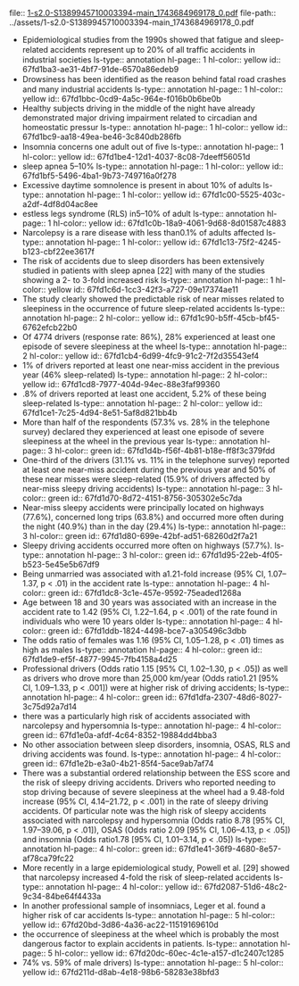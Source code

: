 file:: [1-s2.0-S1389945710003394-main_1743684969178_0.pdf](../assets/1-s2.0-S1389945710003394-main_1743684969178_0.pdf)
file-path:: ../assets/1-s2.0-S1389945710003394-main_1743684969178_0.pdf

- Epidemiological studies from the 1990s showed that fatigue and sleep-related accidents represent up to 20% of all trafﬁc accidents in industrial societies
  ls-type:: annotation
  hl-page:: 1
  hl-color:: yellow
  id:: 67fd1ba3-ae31-4bf7-91de-6570a86edeb9
- Drowsiness has been identiﬁed as the reason behind fatal road crashes and many industrial accidents
  ls-type:: annotation
  hl-page:: 1
  hl-color:: yellow
  id:: 67fd1bbc-0cd9-4a5c-964e-f016b0b6be0b
- Healthy subjects driving in the middle of the night have already demonstrated major driving impairment related to circadian and homeostatic pressur
  ls-type:: annotation
  hl-page:: 1
  hl-color:: yellow
  id:: 67fd1bc9-aa18-49ea-be46-3c840db286fb
- Insomnia concerns one adult out of ﬁve
  ls-type:: annotation
  hl-page:: 1
  hl-color:: yellow
  id:: 67fd1be4-12d1-4037-8c08-7deeff56051d
- sleep apnea 5–10%
  ls-type:: annotation
  hl-page:: 1
  hl-color:: yellow
  id:: 67fd1bf5-5496-4ba1-9b73-749716a0f278
- Excessive daytime somnolence is present in about 10% of adults
  ls-type:: annotation
  hl-page:: 1
  hl-color:: yellow
  id:: 67fd1c00-5525-403c-a2df-4df8d04ac8ee
- estless legs syndrome (RLS) in5–10% of adult
  ls-type:: annotation
  hl-page:: 1
  hl-color:: yellow
  id:: 67fd1c0b-18a9-4061-9d68-8d01587c4883
- Narcolepsy is a rare disease with less than0.1% of adults affected
  ls-type:: annotation
  hl-page:: 1
  hl-color:: yellow
  id:: 67fd1c13-75f2-4245-b123-cbf22ee3617f
- The risk of accidents due to sleep disorders has been extensively studied in patients with sleep apnea [22] with many of the studies showing a 2- to 3-fold increased risk
  ls-type:: annotation
  hl-page:: 1
  hl-color:: yellow
  id:: 67fd1c6d-1cc3-42f3-a727-09e17374ae11
- The study clearly showed the predictable risk of near misses related to sleepiness in the occurrence of future sleep-related accidents
  ls-type:: annotation
  hl-page:: 2
  hl-color:: yellow
  id:: 67fd1c90-b5ff-45cb-bf45-6762efcb22b0
- Of 4774 drivers (response rate: 86%), 28% experienced at least one episode of severe sleepiness at the wheel
  ls-type:: annotation
  hl-page:: 2
  hl-color:: yellow
  id:: 67fd1cb4-6d99-4fc9-91c2-7f2d35543ef4
- 1% of drivers reported at least one near-miss accident in the previous year (46% sleep-related)
  ls-type:: annotation
  hl-page:: 2
  hl-color:: yellow
  id:: 67fd1cd8-7977-404d-94ec-88e3faf99360
- .8% of drivers reported at least one accident, 5.2% of these being sleep-related
  ls-type:: annotation
  hl-page:: 2
  hl-color:: yellow
  id:: 67fd1ce1-7c25-4d94-8e51-5af8d821bb4b
- More than half of the respondents (57.3% vs. 28% in the telephone survey) declared they experienced at least one episode of severe sleepiness at the wheel in the previous year
  ls-type:: annotation
  hl-page:: 3
  hl-color:: green
  id:: 67fd1d4b-f56f-4b81-b18e-ff8f3c379fdd
- One-third of the drivers (31.1% vs. 11% in the telephone survey) reported at least one near-miss accident during the previous year and 50% of these near misses were sleep-related (15.9% of drivers affected by near-miss sleepy driving accidents)
  ls-type:: annotation
  hl-page:: 3
  hl-color:: green
  id:: 67fd1d70-8d72-4151-8756-305302e5c7da
- Near-miss sleepy accidents were principally located on highways (77.6%), concerned long trips (63.8%) and occurred more often during the night (40.9%) than in the day (29.4%)
  ls-type:: annotation
  hl-page:: 3
  hl-color:: green
  id:: 67fd1d80-699e-42bf-ad51-68260d2f7a21
- Sleepy driving accidents occurred more often on highways (57.7%). 
  ls-type:: annotation
  hl-page:: 3
  hl-color:: green
  id:: 67fd1d95-22eb-4f05-b523-5e45e5b67df9
- Being unmarried was associated with a1.21-fold increase (95% CI, 1.07–1.37, p < .01) in the accident rate
  ls-type:: annotation
  hl-page:: 4
  hl-color:: green
  id:: 67fd1dc8-3c1e-457e-9592-75eaded1268a
- Age between 18 and 30 years was associated with an increase in the accident rate to 1.42 (95% CI, 1.22–1.64, p < .001) of the rate found in individuals who were 10 years older
  ls-type:: annotation
  hl-page:: 4
  hl-color:: green
  id:: 67fd1ddb-1824-4498-bce7-a305496c3dbb
- The odds ratio of females was 1.16 (95% CI, 1.05–1.28, p < .01) times as high as males
  ls-type:: annotation
  hl-page:: 4
  hl-color:: green
  id:: 67fd1de9-ef5f-4877-9945-7fb4158a4d25
- Professional drivers (Odds ratio 1.15 [95% CI, 1.02–1.30, p < .05]) as well as drivers who drove more than 25,000 km/year (Odds ratio1.21 [95% CI, 1.09–1.33, p < .001]) were at higher risk of driving accidents;
  ls-type:: annotation
  hl-page:: 4
  hl-color:: green
  id:: 67fd1dfa-2307-48d6-8027-3c75d92a7d14
- there was a particularly high risk of accidents associated with narcolepsy and hypersomnia 
  ls-type:: annotation
  hl-page:: 4
  hl-color:: green
  id:: 67fd1e0a-afdf-4c64-8352-19884dd4bba3
- No other association between sleep disorders, insomnia, OSAS, RLS and driving accidents was found.
  ls-type:: annotation
  hl-page:: 4
  hl-color:: green
  id:: 67fd1e2b-e3a0-4b21-85f4-5ace9ab7af74
- There was a substantial ordered relationship between the ESS score and the risk of sleepy driving accidents. Drivers who reported needing to stop driving because of severe sleepiness at the wheel had a 9.48-fold increase (95% CI, 4.14–21.72, p < .001) in the rate of sleepy driving accidents. Of particular note was the high risk of sleepy accidents associated with narcolepsy and hypersomnia (Odds ratio 8.78 [95% CI, 1.97–39.06, p < .01]), OSAS (Odds ratio 2.09 [95% CI, 1.06–4.13, p < .05]) and insomnia (Odds ratio1.78 [95% CI, 1.01–3.14, p < .05])
  ls-type:: annotation
  hl-page:: 4
  hl-color:: green
  id:: 67fd1e41-36f9-4680-8e57-af78ca79fc22
- More recently in a large epidemiological study, Powell et al. [29] showed that narcolepsy increased 4-fold the risk of sleep-related accidents
  ls-type:: annotation
  hl-page:: 4
  hl-color:: yellow
  id:: 67fd2087-51d6-48c2-9c34-84be64f4433a
- In another professional sample of insomniacs, Leger et al. found a higher risk of car accidents
  ls-type:: annotation
  hl-page:: 5
  hl-color:: yellow
  id:: 67fd20bd-3d86-4a36-ac22-11519169610d
- the occurrence of sleepiness at the wheel which is probably the most dangerous factor to explain accidents in patients.
  ls-type:: annotation
  hl-page:: 5
  hl-color:: yellow
  id:: 67fd20dc-60ec-4c1e-a157-d1c2407c1285
- 74% vs. 59% of male drivers)
  ls-type:: annotation
  hl-page:: 5
  hl-color:: yellow
  id:: 67fd211d-d8ab-4e18-98b6-58283e38bfd3